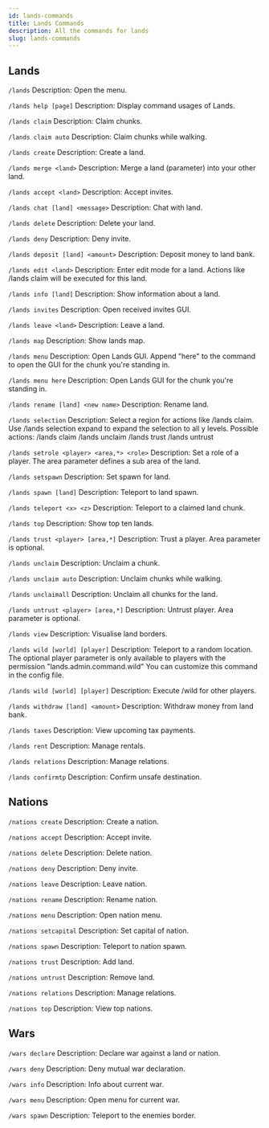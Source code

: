 ```yaml
---
id: lands-commands
title: Lands Commands
description: All the commands for lands
slug: lands-commands
---
```


## Lands
`/lands`
Description: Open the menu.

`/lands help [page]`
Description: Display command usages of Lands.

`/lands claim`
Description: Claim chunks.

`/lands claim auto`
Description: Claim chunks while walking.

`/lands create`
Description: Create a land.

`/lands merge <land>`
Description: Merge a land (parameter) into your other land.

`/lands accept <land>`
Description: Accept invites.

`/lands chat [land] <message>`
Description: Chat with land.

`/lands delete`
Description: Delete your land.

`/lands deny`
Description: Deny invite.

`/lands deposit [land] <amount>`
Description: Deposit money to land bank.

`/lands edit <land>`
Description: Enter edit mode for a land.
Actions like /lands claim will be executed for this land.

`/lands info [land]`
Description: Show information about a land.

`/lands invites`
Description: Open received invites GUI.

`/lands leave <land>`
Description: Leave a land.

`/lands map`
Description: Show lands map.

`/lands menu`
Description: Open Lands GUI.
Append "here" to the command to open the GUI
for the chunk you're standing in.

`/lands menu here`
Description: Open Lands GUI for the chunk you're standing in.

`/lands rename [land] <new name>`
Description: Rename land.

`/lands selection`
Description: Select a region for actions like /lands claim.
Use /lands selection expand to expand the selection to all y levels.
Possible actions:
/lands claim
/lands unclaim
/lands trust
/lands untrust

`/lands setrole <player> <area,*> <role>`
Description: Set a role of a player.
The area parameter defines a sub area of the land.

`/lands setspawn`
Description: Set spawn for land.

`/lands spawn [land]`
Description: Teleport to land spawn.

`/lands teleport <x> <z>`
Description: Teleport to a claimed land chunk.

`/lands top`
Description: Show top ten lands.

`/lands trust <player> [area,*]`
Description: Trust a player.
Area parameter is optional.

`/lands unclaim`
Description: Unclaim a chunk.

`/lands unclaim auto`
Description: Unclaim chunks while walking.

`/lands unclaimall`
Description: Unclaim all chunks for the land.

`/lands untrust <player> [area,*]`
Description: Untrust player.
Area parameter is optional.

`/lands view`
Description: Visualise land borders.

`/lands wild [world] [player]`
Description: Teleport to a random location. The optional player parameter is
only available to players with the permission "lands.admin.command.wild"
You can customize this command in the config file.

`/lands wild [world] [player]`
Description: Execute /wild for other players.

`/lands withdraw [land] <amount>`
Description: Withdraw money from land bank.

`/lands taxes`
Description: View upcoming tax payments.

`/lands rent`
Description: Manage rentals.

`/lands relations`
Description: Manage relations.

`/lands confirmtp`
Description: Confirm unsafe destination.

## Nations
`/nations create`
Description: Create a nation.

`/nations accept`
Description: Accept invite.

`/nations delete`
Description: Delete nation.

`/nations deny`
Description: Deny invite.

`/nations leave`
Description: Leave nation.

`/nations rename`
Description: Rename nation.

`/nations menu`
Description: Open nation menu.

`/nations setcapital`
Description: Set capital of nation.

`/nations spawn`
Description: Teleport to nation spawn.

`/nations trust`
Description: Add land.

`/nations untrust`
Description: Remove land.

`/nations relations`
Description: Manage relations.

`/nations top`
Description: View top nations.

## Wars
`/wars declare`
Description: Declare war against a land or nation.

`/wars deny`
Description: Deny mutual war declaration.

`/wars info`
Description: Info about current war.

`/wars menu`
Description: Open menu for current war.

`/wars spawn`
Description: Teleport to the enemies border.
